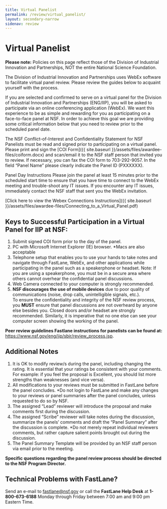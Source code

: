 ```yaml
---
title: Virtual Panelist
permalink: /review/virtual_panelist/
layout: secondary-narrow
sidenav: review
---
```


# Virtual Panelist

**Please note:** Policies on this page reflect those of the Division of Industrial Innovation and Partnerships, NOT the entire National Science Foundation.

The Division of Industrial Innovation and Partnerships uses WebEx software to facilitate virtual panel review. Please review the guides below to acquaint yourself with the process.

If you are selected and confirmed to serve on a virtual panel for the Division of Industrial Innovation and Partnerships (ENG/IIP), you will be asked to participate via an online conferencing application (WebEx). We want this experience to be as simple and rewarding for you as participating on a face-to-face panel at NSF.  In order to achieve this goal we are providing some critical information below that you need to review prior to the scheduled panel date.

The NSF Conflict-of-Interest and Confidentiality Statement for NSF Panelists must be read and signed prior to participating on a virtual panel. Please print and sign the [COI Form]({{ site.baseurl }}/assets/files/awardee-files/coiform.docx) and scan/email it to the NSF staff person that invited you to review. If necessary, you can fax the COI form to 703-292-9057. In the field “Panel Name” please clearly indicate the Panel ID (PXXXXXX).

Panel Day Instructions
Please join the panel at least 15 minutes prior to the scheduled start time to ensure that you have time to connect to the WebEx meeting and trouble-shoot any IT issues. If you encounter any IT issues, immediately contact the NSF staff that sent you the WebEx invitation.

[Click here to view the Webex Connections Instructions]({{ site.baseurl }}/assets/files/awardee-files/Connecting_to_a_Virtual_Panel.pdf)

## Keys to Successful Participation in a Virtual Panel for IIP at NSF:

1. Submit signed COI form prior to the day of the panel.
2. PC with Microsoft Internet Explorer (IE) browser. *Macs are also acceptable
3. Telephone setup that enables you to use your hands to take notes and navigate through FastLane, WebEx, and other applications while participating in the panel such as a speakerphone or headset.  Note:  If you are using a speakerphone, you must be in a secure area where others cannot overhear the confidential panel discussions.
4. Web Camera connected to your computer is strongly recommended.
5. **NSF discourages the use of mobile devices** due to poor quality of communications (noise, drop calls, unintelligible signals, etc.).  
To ensure the confidentiality and integrity of the NSF review process, you **MUST** ensure that panel discussions are not overheard by anyone else besides you. Closed doors and/or headset are strongly recommended. Similarly, it is imperative that no one else can see your computer screen showing the working of the panel.  

**Peer review guidelines Fastlane instructions for panelists can be found at:** https://www.nsf.gov/eng/iip/sbir/review_process.jsp.

## Additional Notes

1. It is OK to modify review/s during the panel, including changing the rating. It is essential that your ratings be consistent with your comments. For example: if you feel the proposal is Excellent, you should list more strengths than weaknesses (and vice versa).
2. All modifications to your reviews must be submitted in FastLane before the panel concludes. *Do not login to FastLane and make any changes to your reviews or panel summaries after the panel concludes, unless requested to do so by NSF.
3. The assigned “Lead” reviewer will introduce the proposal and make comments first during the discussion.
4. The assigned “Scribe” reviewer will take notes during the discussion, summarize the panels’ comments and draft the “Panel Summary” after the discussion is complete. *Do not merely repeat individual reviewers comments, but rather capture salient points brought out during the discussion.
5. The Panel Summary Template will be provided by an NSF staff person via email prior to the meeting.

**Specific questions regarding the panel review process should be directed to the NSF Program Director.**

## Technical Problems with FastLane?

Send an e-mail to fastlane@nsf.gov or call the **FastLane Help Desk** at **1-800-673-6188** Monday through Friday between 7:00 am and 9:00 pm Eastern Time.
